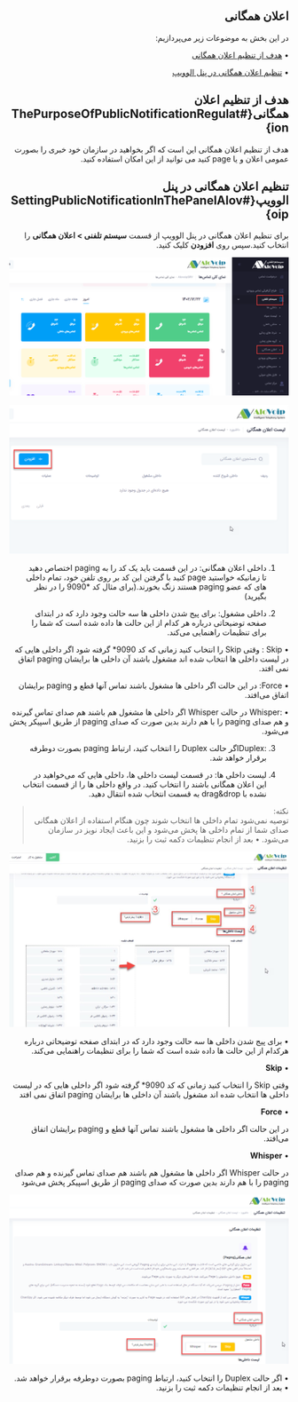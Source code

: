 <div dir="rtl">

## اعلان همگانی

در این بخش به موضوعات زیر می‌پردازیم:

•	[هدف از تنظیم اعلان همگانی ](#ThePurposeOfPublicNotificationRegulation)

•	 [تنظیم اعلان همگانی در پنل الوویپ ](#SettingPublicNotificationInThePanelAlovoip)

## هدف از تنظیم اعلان همگانی{#ThePurposeOfPublicNotificationRegulation}

هدف از تنظیم اعلان همگانی این است که اگر بخواهید در سازمان خود خبری را بصورت عمومی اعلان و یا page کنید می توانید از این امکان استفاده کنید.

## تنظیم اعلان همگانی در پنل الوویپ{#SettingPublicNotificationInThePanelAlovoip}

برای تنظیم اعلان همگانی در پنل الوویپ از قسمت **سیستم تلفنی > اعلان همگانی** را انتخاب کنید.سپس روی **افزودن** کلیک کنید. 


![مسیر باز کردن ماژول اعلان همگانی ](./Images/route-paging1.png)

![مسیر باز کردن ماژول اعلان همگانی ](./Images/route-paging2.png)

1.	داخلی اعلان همگانی: در این قسمت باید یک کد را به paging اختصاص دهید تا زمانیکه خواستید page کنید با گرفتن این کد بر روی تلفن خود، تمام داخلی های که عضو paging هستند زنگ بخورند.(برای مثال کد *9090 را در نظر بگیرید)

2.	داخلی مشغول: برای پیج شدن داخلی ها سه حالت وجود دارد  که در ابتدای صفحه توضیحاتی درباره هر کدام از این حالت ها داده شده است که شما را برای تنظیمات راهنمایی می‌کند.

•	Skip : وقتی Skip را انتخاب کنید زمانی  که کد 9090*  گرفته شود اگر داخلی هایی که در لیست داخلی ها انتخاب شده اند مشغول باشند آن داخلی ها برایشان paging اتفاق نمی افتد.

•	Force: در این حالت اگر داخلی ها مشغول باشند تماس آنها قطع و paging برایشان اتفاق می‌افتد.

•	:Whisper در حالت Whisper اگر داخلی ها مشغول  هم باشند هم صدای تماس گیرنده و هم صدای paging را با هم دارند بدین صورت که صدای paging از طریق اسپیکر پخش می‌شود. 

3.	 :Duplexاگر حالت Duplex  را انتخاب کنید، ارتباط paging بصورت دوطرفه برقرار خواهد شد.

4.	لیست داخلی ها: در قسمت لیست داخلی ها، داخلی هایی که می‌خواهید در این اعلان همگانی باشند را انتخاب کنید. در واقع داخلی ها را از قسمت انتخاب نشده با drag&drop به قسمت انتخاب شده انتقال دهید.

>نکته:<br> توصیه نمی‌شود تمام داخلی ها انتخاب شوند چون هنگام استفاده از اعلان همگانی صدای شما از تمام داخلی ها پخش می‌شود و این باعث ایجاد نویز در سازمان می‌شود.
•	بعد از انجام تنظیمات دکمه ثبت را بزنید.


![مسیر باز کردن ماژول اعلان همگانی ](./Images/paging-1-new.jpg)

•	برای پیج شدن داخلی ها سه حالت وجود دارد  که در ابتدای صفحه توضیحاتی درباره هرکدام از این حالت ها داده شده است که شما را برای تنظیمات 
راهنمایی می‌کند.

• **Skip**

وقتی Skip را انتخاب کنید زمانی  که کد 9090*  گرفته شود اگر داخلی هایی که در لیست داخلی ها انتخاب شده اند مشغول باشند آن داخلی ها برایشان paging اتفاق نمی افتد

• **Force**

در این حالت اگر داخلی ها مشغول باشند تماس آنها قطع و paging برایشان اتفاق می‌افتد.

• **Whisper**

در حالت Whisper اگر داخلی ها مشغول  هم باشند هم صدای تماس گیرنده و هم صدای paging را با هم دارند بدین صورت که صدای paging از طریق اسپیکر پخش می‌شود

![مسیر باز کردن ماژول اعلان همگانی ](./Images/route-paging4.png)

•	اگر حالت Duplex  را انتخاب کنید، ارتباط paging بصورت دوطرفه برقرار خواهد شد.
•	بعد از انجام تنظیمات دکمه ثبت را بزنید.

</div>